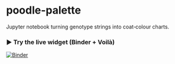 # poodle-palette
Jupyter notebook turning genotype strings into coat‑colour charts.

### ▶️ Try the live widget (Binder + Voilà)

[![Binder](https://mybinder.org/badge_logo.svg)](https://mybinder.org/v2/gh/laprilw/poodle-palette/web-app?urlpath=voila%2Frender%2Fpoodle_palette.ipynb)
